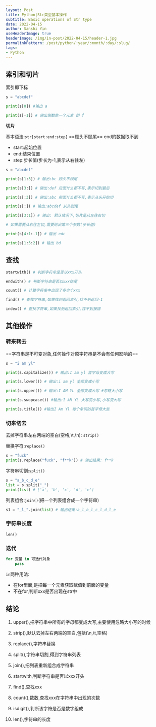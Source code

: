```yaml
---
layout: Post
title: Python|Str类型基本操作
subtitle: Basic operations of Str type
date: 2022-04-15
author: Sanshi Yin
useHeaderImage: true
headerImage: /img/in-post/2022-04-15/header-1.jpg
permalinkPattern: /post/python/:year/:month/:day/:slug/
tags:
- Python
---
```


## 索引和切片

索引即下标

```python
s = "abcdef"

print(s[0]) #输出 a

print(s[-1]) # 输出倒数第一个元素 即 f
```
**切片**

基本语法:`str[start:end:step]` ==顾头不顾尾== end的数据取不到

- start:起始位置
- end:结束位置
- step:步长值(步长为-1,表示从右往左)

```python
s = "abcdef"

print(s[1:3]) # 输出:bc 顾头不顾尾

print(s[3:]) # 输出:def 后面什么都不写,表示切到最后

print(s[:3]) # 输出:abc 前面什么都不写,表示从头开始切

print(s[:]) # 输出:abcdef 从头到尾

print(s[3:1]) # 输出: 默认情况下,切片是从左往右切

# 如果需要从右往左切,需要给出第三个参数(步长值)

print(s[4:1:-1]) # 输出 edc

print(s[1:5:2]) # 输出 bd
```

## 查找
```py
startwith() # 判断字符串是否以xxx开头

endwith() # 判断字符串是否以xxx结尾

count() # 计算字符串中出现了多少个xxx

find() # 查找字符串,如果找到返回索引,找不到返回-1

index() # 查找字符串,如果找到返回索引,找不到报错
``` 

## 其他操作

### 转来转去

==字符串是不可变对象,任何操作对原字符串是不会有任何影响的==

 ```python
s = "i am yl"

print(s.capitalize()) # 输出:I am yl 首字母变成大写 

print(s.lower()) # 输出:i am yl 全部变成小写

print(s.upper()) # 输出:I AM YL 全部变成大写 #忽略大小写

print(s.swapcase()) #输出:I AM YL 大写变小写,小写变大写

print(s.title()) #输出I Am Yl 每个单词的首字母大些
 ```
### 切来切去

去掉字符串左右两端的空白(空格,\t,\n): `strip()`


替换字符:`replace()`
 ```python
s = "fuck"
print(s.replace("fuck", "f**k")) # 输出结果: f**k
 ```

 字符串切割:`split()`
 ```python
s = "a_b_c_d_e"
list = s.split("_")
print(list) # ['a', 'b', 'c', 'd', 'e']
 ```

列表组合:`join()`(把一个列表组合成一个字符串)

```py
s1 = "_l_".join(list) # 输出结果:a_l_b_l_c_l_d_l_e
```

### 字符串长度

`len()`


### 迭代

```py
for 变量 in 可迭代对象
    pass
```
`in`两种用法:
- 在for里面,是把每一个元素获取赋值到前面的变量
- 不在for,判断xxx是否出现在str中


## 结论
1. upper(),把字符串中所有的字母都变成大写,主要使用忽略大小写的时候

2. strip(),默认去掉左右两端的空白,包括(\n,\t,空格)

3. replace(),字符串替换

4. split(),字符串切割,得到字符串列表

5. join(),把列表重新组合成字符串

6. startwith,判断字符串是否以xxx开头

7. find(),查找xxx

8. count(),数数,查找xxx在字符串中出现的次数

9. isdigit(),判断该字符是否是数字组成

10. len(),字符串的长度